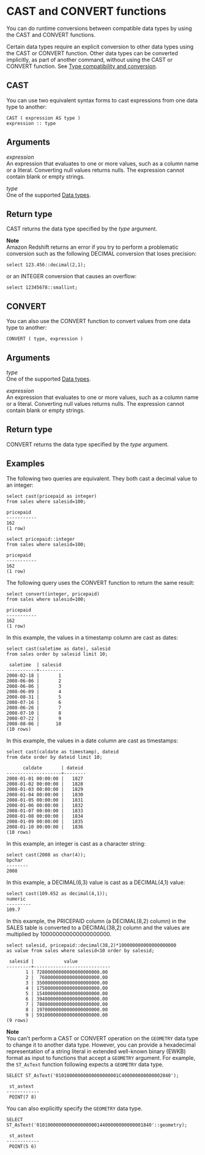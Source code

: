 # CAST and CONVERT functions<a name="r_CAST_function"></a>

You can do runtime conversions between compatible data types by using the CAST and CONVERT functions\. 

Certain data types require an explicit conversion to other data types using the CAST or CONVERT function\. Other data types can be converted implicitly, as part of another command, without using the CAST or CONVERT function\. See [Type compatibility and conversion](c_Supported_data_types.md#r_Type_conversion)\. 

## CAST<a name="r_CAST_function-cast"></a>

You can use two equivalent syntax forms to cast expressions from one data type to another: 

```
CAST ( expression AS type )
expression :: type
```

## Arguments<a name="r_CAST_function-arguments"></a>

 *expression*   
An expression that evaluates to one or more values, such as a column name or a literal\. Converting null values returns nulls\. The expression cannot contain blank or empty strings\. 

 *type*   
One of the supported [Data types](c_Supported_data_types.md)\. 

## Return type<a name="r_CAST_function-return-type"></a>

CAST returns the data type specified by the *type* argument\. 

**Note**  
Amazon Redshift returns an error if you try to perform a problematic conversion such as the following DECIMAL conversion that loses precision:   

```
select 123.456::decimal(2,1);
```
or an INTEGER conversion that causes an overflow:   

```
select 12345678::smallint;
```

## CONVERT<a name="convert-function"></a>

You can also use the CONVERT function to convert values from one data type to another: 

```
CONVERT ( type, expression )
```

## Arguments<a name="r_CAST_function-arguments2"></a>

 *type*   
One of the supported [Data types](c_Supported_data_types.md)\. 

 *expression*   
An expression that evaluates to one or more values, such as a column name or a literal\. Converting null values returns nulls\. The expression cannot contain blank or empty strings\. 

## Return type<a name="r_CAST_function-return-type2"></a>

CONVERT returns the data type specified by the *type* argument\. 

## Examples<a name="r_CAST_function-examples"></a>

The following two queries are equivalent\. They both cast a decimal value to an integer: 

```
select cast(pricepaid as integer)
from sales where salesid=100;

pricepaid
-----------
162
(1 row)
```

```
select pricepaid::integer
from sales where salesid=100;

pricepaid
-----------
162
(1 row)
```

The following query uses the CONVERT function to return the same result: 

```
select convert(integer, pricepaid)
from sales where salesid=100;

pricepaid
-----------
162
(1 row)
```

In this example, the values in a timestamp column are cast as dates: 

```
select cast(saletime as date), salesid
from sales order by salesid limit 10;

 saletime  | salesid
-----------+---------
2008-02-18 |       1
2008-06-06 |       2
2008-06-06 |       3
2008-06-09 |       4
2008-08-31 |       5
2008-07-16 |       6
2008-06-26 |       7
2008-07-10 |       8
2008-07-22 |       9
2008-08-06 |      10
(10 rows)
```

In this example, the values in a date column are cast as timestamps: 

```
select cast(caldate as timestamp), dateid
from date order by dateid limit 10;

      caldate       | dateid
--------------------+--------
2008-01-01 00:00:00 |   1827
2008-01-02 00:00:00 |   1828
2008-01-03 00:00:00 |   1829
2008-01-04 00:00:00 |   1830
2008-01-05 00:00:00 |   1831
2008-01-06 00:00:00 |   1832
2008-01-07 00:00:00 |   1833
2008-01-08 00:00:00 |   1834
2008-01-09 00:00:00 |   1835
2008-01-10 00:00:00 |   1836
(10 rows)
```

In this example, an integer is cast as a character string: 

```
select cast(2008 as char(4));
bpchar
--------
2008
```

In this example, a DECIMAL\(6,3\) value is cast as a DECIMAL\(4,1\) value: 

```
select cast(109.652 as decimal(4,1));
numeric
---------
109.7
```

In this example, the PRICEPAID column \(a DECIMAL\(8,2\) column\) in the SALES table is converted to a DECIMAL\(38,2\) column and the values are multiplied by 100000000000000000000\. 

```
select salesid, pricepaid::decimal(38,2)*100000000000000000000
as value from sales where salesid<10 order by salesid;

 salesid |           value
---------+----------------------------
       1 | 72800000000000000000000.00
       2 |  7600000000000000000000.00
       3 | 35000000000000000000000.00
       4 | 17500000000000000000000.00
       5 | 15400000000000000000000.00
       6 | 39400000000000000000000.00
       7 | 78800000000000000000000.00
       8 | 19700000000000000000000.00
       9 | 59100000000000000000000.00
(9 rows)
```

**Note**  
You can't perform a CAST or CONVERT operation on the `GEOMETRY` data type to change it to another data type\. However, you can provide a hexadecimal representation of a string literal in extended well\-known binary \(EWKB\) format as input to functions that accept a `GEOMETRY` argument\. For example, the `ST_AsText` function following expects a `GEOMETRY` data type\.   

```
SELECT ST_AsText('01010000000000000000001C400000000000002040');
```

```
 st_astext  
------------
 POINT(7 8)
```
You can also explicitly specify the `GEOMETRY` data type\.   

```
SELECT ST_AsText('010100000000000000000014400000000000001840'::geometry);
```

```
 st_astext  
------------
 POINT(5 6)
```